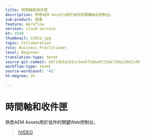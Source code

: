 ```yaml
---
title: 時間軸和收件匣
description: 熟悉AEM Assets用於協作的關鍵Web控制台。
sub-product: 資產
feature: Workflow
version: cloud-service
kt: 4540
thumbnail: 32051.jpg
topic: Collaboration
role: Business Practitioner
level: Beginner
translation-type: tm+mt
source-git-commit: d9714b9a291ec3ee5f3dba9723de72bb120d2149
workflow-type: tm+mt
source-wordcount: '42'
ht-degree: 2%

---
```



# 時間軸和收件匣

熟悉AEM Assets用於協作的關鍵Web控制台。

>[!VIDEO](https://video.tv.adobe.com/v/32051/?quality=12&learn=on&hidetitle=true)